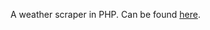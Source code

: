 A weather scraper in PHP. Can be found <a href="http://mythyme.co/WeatherScraper/index.php">here</a>.